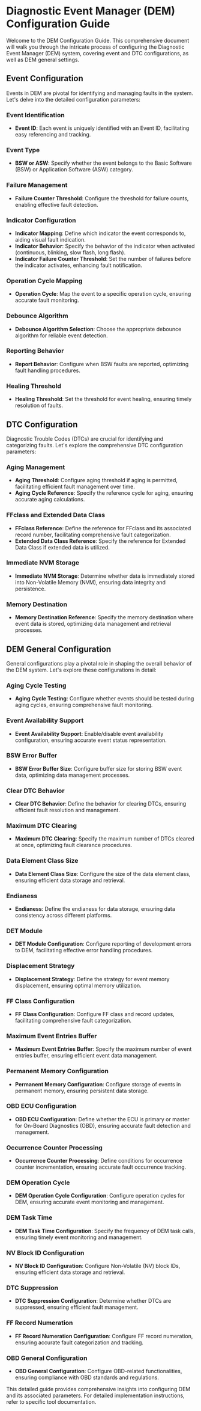 # Diagnostic Event Manager (DEM) Configuration Guide

Welcome to the DEM Configuration Guide. This comprehensive document will walk you through the intricate process of configuring the Diagnostic Event Manager (DEM) system, covering event and DTC configurations, as well as DEM general settings.

## Event Configuration

Events in DEM are pivotal for identifying and managing faults in the system. Let's delve into the detailed configuration parameters:

### Event Identification

- **Event ID**: Each event is uniquely identified with an Event ID, facilitating easy referencing and tracking.

### Event Type

- **BSW or ASW**: Specify whether the event belongs to the Basic Software (BSW) or Application Software (ASW) category.

### Failure Management

- **Failure Counter Threshold**: Configure the threshold for failure counts, enabling effective fault detection.

### Indicator Configuration

- **Indicator Mapping**: Define which indicator the event corresponds to, aiding visual fault indication.
- **Indicator Behavior**: Specify the behavior of the indicator when activated (continuous, blinking, slow flash, long flash).
- **Indicator Failure Counter Threshold**: Set the number of failures before the indicator activates, enhancing fault notification.

### Operation Cycle Mapping

- **Operation Cycle**: Map the event to a specific operation cycle, ensuring accurate fault monitoring.

### Debounce Algorithm

- **Debounce Algorithm Selection**: Choose the appropriate debounce algorithm for reliable event detection.

### Reporting Behavior

- **Report Behavior**: Configure when BSW faults are reported, optimizing fault handling procedures.

### Healing Threshold

- **Healing Threshold**: Set the threshold for event healing, ensuring timely resolution of faults.

## DTC Configuration

Diagnostic Trouble Codes (DTCs) are crucial for identifying and categorizing faults. Let's explore the comprehensive DTC configuration parameters:

### Aging Management

- **Aging Threshold**: Configure aging threshold if aging is permitted, facilitating efficient fault management over time.
- **Aging Cycle Reference**: Specify the reference cycle for aging, ensuring accurate aging calculations.

### FFclass and Extended Data Class

- **FFclass Reference**: Define the reference for FFclass and its associated record number, facilitating comprehensive fault categorization.
- **Extended Data Class Reference**: Specify the reference for Extended Data Class if extended data is utilized.

### Immediate NVM Storage

- **Immediate NVM Storage**: Determine whether data is immediately stored into Non-Volatile Memory (NVM), ensuring data integrity and persistence.

### Memory Destination

- **Memory Destination Reference**: Specify the memory destination where event data is stored, optimizing data management and retrieval processes.

## DEM General Configuration

General configurations play a pivotal role in shaping the overall behavior of the DEM system. Let's explore these configurations in detail:

### Aging Cycle Testing

- **Aging Cycle Testing**: Configure whether events should be tested during aging cycles, ensuring comprehensive fault monitoring.

### Event Availability Support

- **Event Availability Support**: Enable/disable event availability configuration, ensuring accurate event status representation.

### BSW Error Buffer

- **BSW Error Buffer Size**: Configure buffer size for storing BSW event data, optimizing data management processes.

### Clear DTC Behavior

- **Clear DTC Behavior**: Define the behavior for clearing DTCs, ensuring efficient fault resolution and management.

### Maximum DTC Clearing

- **Maximum DTC Clearing**: Specify the maximum number of DTCs cleared at once, optimizing fault clearance procedures.

### Data Element Class Size

- **Data Element Class Size**: Configure the size of the data element class, ensuring efficient data storage and retrieval.

### Endianess

- **Endianess**: Define the endianess for data storage, ensuring data consistency across different platforms.

### DET Module

- **DET Module Configuration**: Configure reporting of development errors to DEM, facilitating effective error handling procedures.

### Displacement Strategy

- **Displacement Strategy**: Define the strategy for event memory displacement, ensuring optimal memory utilization.

### FF Class Configuration

- **FF Class Configuration**: Configure FF class and record updates, facilitating comprehensive fault categorization.

### Maximum Event Entries Buffer

- **Maximum Event Entries Buffer**: Specify the maximum number of event entries buffer, ensuring efficient event data management.

### Permanent Memory Configuration

- **Permanent Memory Configuration**: Configure storage of events in permanent memory, ensuring persistent data storage.

### OBD ECU Configuration

- **OBD ECU Configuration**: Define whether the ECU is primary or master for On-Board Diagnostics (OBD), ensuring accurate fault detection and management.

### Occurrence Counter Processing

- **Occurrence Counter Processing**: Define conditions for occurrence counter incrementation, ensuring accurate fault occurrence tracking.

### DEM Operation Cycle

- **DEM Operation Cycle Configuration**: Configure operation cycles for DEM, ensuring accurate event monitoring and management.

### DEM Task Time

- **DEM Task Time Configuration**: Specify the frequency of DEM task calls, ensuring timely event monitoring and management.

### NV Block ID Configuration

- **NV Block ID Configuration**: Configure Non-Volatile (NV) block IDs, ensuring efficient data storage and retrieval.

### DTC Suppression

- **DTC Suppression Configuration**: Determine whether DTCs are suppressed, ensuring efficient fault management.

### FF Record Numeration

- **FF Record Numeration Configuration**: Configure FF record numeration, ensuring accurate fault categorization and tracking.

### OBD General Configuration

- **OBD General Configuration**: Configure OBD-related functionalities, ensuring compliance with OBD standards and regulations.

This detailed guide provides comprehensive insights into configuring DEM and its associated parameters. For detailed implementation instructions, refer to specific tool documentation.
